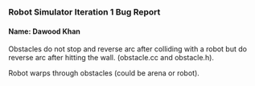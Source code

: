 ### Robot Simulator Iteration 1 Bug Report

#### Name: Dawood Khan
Obstacles do not stop and reverse arc after colliding with a robot but do reverse arc after hitting the wall. (obstacle.cc and obstacle.h).

Robot warps through obstacles (could be arena or robot).
